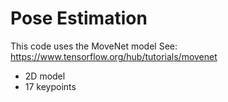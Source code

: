 # Pose Estimation

This code uses the MoveNet model
See: https://www.tensorflow.org/hub/tutorials/movenet

- 2D model
- 17 keypoints
